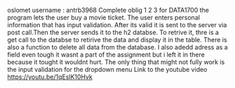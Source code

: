 oslomet username : antrb3968
Complete oblig 1 2 3 for DATA1700
the program lets the user buy a movie ticket.
The user enters personal information that has input validation. After its valid it is sent to the server via post call.Then the server sends it to the h2 databse. To retrive it, thre is a get call to the databse to retirive the data and display it in the table. There is also a function to delete all data from the database.
I also adedd adress as a field even tough it wasnt a part of the assignment but i left it in there because it tought it wouldnt hurt.
The only thing that might not fully work is the input validation for the dropdown menu 
Link to the youtube video https://youtu.be/1qEslK10Hvk

